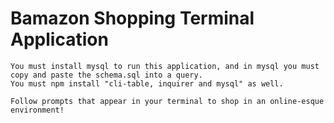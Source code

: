 # Bamazon Shopping Terminal Application
~~~Before you begin~~~
You must install mysql to run this application, and in mysql you must copy and paste the schema.sql into a query.
You must npm install "cli-table, inquirer and mysql" as well.

Follow prompts that appear in your terminal to shop in an online-esque environment!

